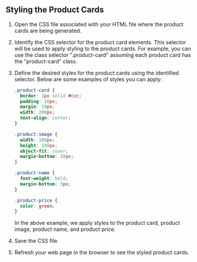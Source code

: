 

## Styling the Product Cards

1. Open the CSS file associated with your HTML file where the product cards are being generated.

2. Identify the CSS selector for the product card elements. This selector will be used to apply styling to the product cards. For example, you can use the class selector ".product-card" assuming each product card has the "product-card" class.

3. Define the desired styles for the product cards using the identified selector. Below are some examples of styles you can apply:

   ```css
   .product-card {
     border: 1px solid #ccc;
     padding: 10px;
     margin: 10px;
     width: 200px;
     text-align: center;
   }

   .product-image {
     width: 100px;
     height: 100px;
     object-fit: cover;
     margin-bottom: 10px;
   }

   .product-name {
     font-weight: bold;
     margin-bottom: 5px;
   }

   .product-price {
     color: green;
   }
   ```

   In the above example, we apply styles to the product card, product image, product name, and product price.

4. Save the CSS file.

5. Refresh your web page in the browser to see the styled product cards.
